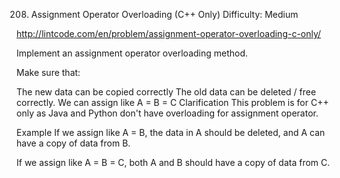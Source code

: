 208. Assignment Operator Overloading (C++ Only)
Difficulty: Medium

http://lintcode.com/en/problem/assignment-operator-overloading-c-only/

Implement an assignment operator overloading method.

Make sure that:

The new data can be copied correctly
The old data can be deleted / free correctly.
We can assign like A = B = C
Clarification
This problem is for C++ only as Java and Python don't have overloading for assignment operator.

Example
If we assign like A = B, the data in A should be deleted, and A can have a copy of data from B.

If we assign like A = B = C, both A and B should have a copy of data from C.
